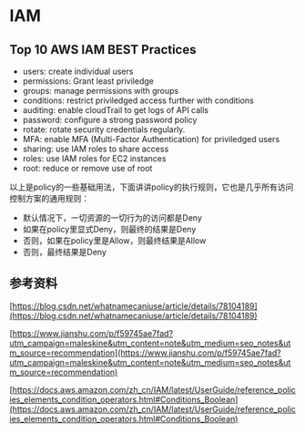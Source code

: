 # IAM


## Top 10 AWS IAM BEST Practices

- users: create individual users
- permissions: Grant least priviledge
- groups: manage permissions with groups
- conditions: restrict priviledged access further with conditions
- auditing: enable cloudTrail to get logs of API calls
- password: configure a strong password policy
- rotate: rotate security credentials regularly.
- MFA: enable MFA (Multi-Factor Authentication) for priviledged users
- sharing: use IAM roles to share access
- roles: use IAM roles for EC2 instances
- root: reduce or remove use of root


以上是policy的一些基础用法，下面讲讲policy的执行规则，它也是几乎所有访问控制方案的通用规则：

- 默认情况下，一切资源的一切行为的访问都是Deny
- 如果在policy里显式Deny，则最终的结果是Deny
- 否则，如果在policy里是Allow，则最终结果是Allow
- 否则，最终结果是Deny


## 参考资料

[https://blog.csdn.net/whatnamecaniuse/article/details/78104189](https://blog.csdn.net/whatnamecaniuse/article/details/78104189)

[https://www.jianshu.com/p/f59745ae7fad?utm_campaign=maleskine&utm_content=note&utm_medium=seo_notes&utm_source=recommendation](https://www.jianshu.com/p/f59745ae7fad?utm_campaign=maleskine&utm_content=note&utm_medium=seo_notes&utm_source=recommendation)

[https://docs.aws.amazon.com/zh_cn/IAM/latest/UserGuide/reference_policies_elements_condition_operators.html#Conditions_Boolean](https://docs.aws.amazon.com/zh_cn/IAM/latest/UserGuide/reference_policies_elements_condition_operators.html#Conditions_Boolean)

